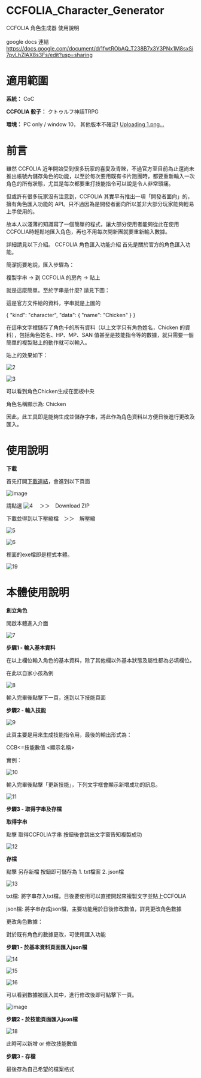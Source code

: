 # CCFOLIA_Character_Generator
CCFOLIA 角色生成器 使用說明
<br>
<br>
google docs 連結
https://docs.google.com/document/d/1fwtRObAQ_T238B7x3Y3PNx1M8sxSi7pvLhZlAX8s3Fs/edit?usp=sharing

# 適用範圍

**系統：** CoC

**CCFOLIA 骰子：** クトゥルフ神話TRPG

**環境：** PC only / window 10， 其他版本不確定!
[Uploading 1.png…]()


#


# 前言

雖然 CCFOLIA 近年開始受到很多玩家的喜愛及青睞，不過官方至目前為止還尚未推出帳號內儲存角色的功能，以至於每次要用既有卡片跑團時，都要重新輸入一次角色的所有狀態，尤其是每次都要重打技能指令可以說是令人非常頭痛。

但或許有很多玩家沒有注意到，CCFOLIA 其實早有推出一項「開發者面向」的，擁有角色匯入功能的 API。只不過因為是開發者面向所以並非大部分玩家能夠輕易上手使用的。

故本人以淺薄的知識寫了一個簡單的程式，讓大部分使用者能夠從此在使用CCFOLIA時輕鬆地匯入角色，再也不用每次開新團就要重新輸入數據。

詳細請見以下介紹。
CCFOLIA 角色匯入功能介紹
首先是關於官方的角色匯入功能。

簡潔扼要地說，匯入步驟為：

複製字串 → 到 CCFOLIA 的房內 → 貼上

就是這麼簡單。至於字串是什麼? 請見下圖：


這是官方文件給的資料，字串就是上圖的


{ "kind": "character", "data": { "name": "Chicken" } }


在這串文字裡儲存了角色卡的所有資料（以上文字只有角色姓名，Chicken 的資料），包括角色姓名、HP、MP、SAN 值甚至是技能指令等的數據，就只需要一個簡單的複製貼上的動作就可以輸入。


貼上的效果如下：


![2](https://user-images.githubusercontent.com/103349391/183304950-f8ebd0ef-fe18-4915-9633-f141ed9b008b.png)


![3](https://user-images.githubusercontent.com/103349391/183304978-0cbcc28e-98de-4672-87cd-1459e06089c8.png)


可以看到角色Chicken生成在面板中央


角色名稱顯示為: Chicken


因此，此工具即是能夠生成並儲存字串，將此作為角色資料以方便日後進行更改及匯入。



# 使用說明

**下載**

首先打開[下載連結](https://github.com/derKakadu0714/CCFOLIA_Character_Generator?fbclid=IwAR10EDbnaBu8uOYnTvtLMUTbwrmEdhtODrSu84Za0MkAxYh4tTxl2QrSCAQ)，會進到以下頁面


![image](https://user-images.githubusercontent.com/103349391/183304998-7692818e-1d1f-4d4e-8355-8997ff86a13f.png)


請點選 ![4](https://user-images.githubusercontent.com/103349391/183305104-38fbe740-5149-4207-9d4c-de18ab5e636c.png)
　＞＞　Download ZIP




下載並得到以下壓縮檔　＞＞　解壓縮

![5](https://user-images.githubusercontent.com/103349391/183305114-04d0e47b-1c16-4b90-bd3b-7fbcdade7ed1.png)


![6](https://user-images.githubusercontent.com/103349391/183305118-8418b0f6-e82d-4d79-a394-cc3e0027d922.png)


裡面的exe檔即是程式本體。


![19](https://user-images.githubusercontent.com/103349391/183305482-08da3a37-0efa-4630-a1b1-b190dd093a2a.png)


# 本體使用說明


**創立角色**


開啟本體進入介面

![7](https://user-images.githubusercontent.com/103349391/183305150-7fd79bce-2d9a-4bd6-9fa8-74d4c75bc400.png)


**步驟1 - 輸入基本資料**


在以上欄位輸入角色的基本資料，除了其他欄以外基本狀態及屬性都為必填欄位。


在此以自家小孩為例

![8](https://user-images.githubusercontent.com/103349391/183305166-26990143-5c9e-4238-80f6-a9cf32f4b14e.png)


輸入完畢後點擊下一頁，進到以下技能頁面

**步驟2 - 輸入技能**


![9](https://user-images.githubusercontent.com/103349391/183305221-fb0494e2-5890-4519-839a-40962d037a23.png)


此頁主要是用來生成技能指令用，最後的輸出形式為：


CCB<=技能數值 <顯示名稱>


實例：


![10](https://user-images.githubusercontent.com/103349391/183305252-11ab3589-3ea7-4079-bf00-2db180944c42.png)


輸入完畢後點擊「更新技能」，下列文字框會顯示新增成功的訊息。


![11](https://user-images.githubusercontent.com/103349391/183305263-bca78c74-aa8d-48cb-af7f-82b9e6072a12.png)


**步驟3 - 取得字串及存檔**


**取得字串**


點擊 取得CCFOLIA字串 按鈕後會跳出文字窗告知複製成功


![12](https://user-images.githubusercontent.com/103349391/183305276-f171ba40-6ff4-44c9-8ed6-66fb87fcdf01.png)



**存檔**


點擊 另存新檔 按鈕即可儲存為 1. txt檔案 2. json檔


![13](https://user-images.githubusercontent.com/103349391/183305299-4a4abb67-3523-46ce-9d5a-dda2d7c821b3.png)


txt檔: 將字串存入txt檔，日後要使用可以直接開起來複製文字並貼上CCFOLIA


json檔: 將字串存成json檔，主要功能用於日後修改數值，詳見更改角色數據


更改角色數據：


對於既有角色的數據更改，可使用匯入功能



**步驟1 - 於基本資料頁面匯入json檔**


![14](https://user-images.githubusercontent.com/103349391/183305315-e8d052ec-1a54-4563-8c78-0935d794aefd.png)


![15](https://user-images.githubusercontent.com/103349391/183305342-1a97150e-3e4f-42a1-8005-0f7bbbee6e94.png)


![16](https://user-images.githubusercontent.com/103349391/183305365-ea770438-630c-4b3f-8769-c0c7fd423228.png)


可以看到數據被匯入其中，進行修改後即可點擊下一頁。

![image](https://user-images.githubusercontent.com/103349391/183305396-0d5ed026-bc7c-4f56-b751-18cd477a6c54.png)



**步驟2 - 於技能頁面匯入json檔**


![18](https://user-images.githubusercontent.com/103349391/183305415-d0c5afb9-f3fd-4d86-9d79-0f9c7fa792d0.png)


此時可以新增 or 修改技能數值


**步驟3 - 存檔**


最後存為自己希望的檔案格式
